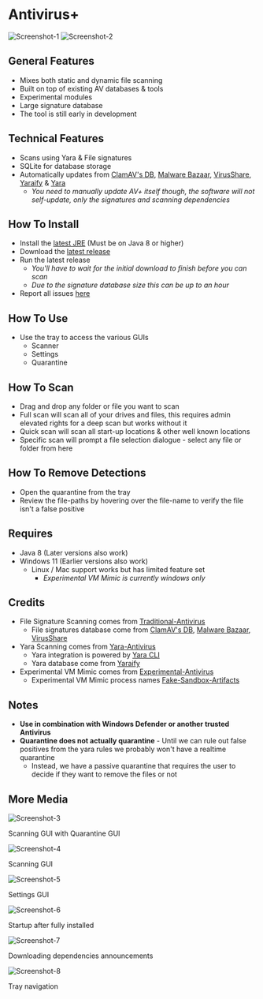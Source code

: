 # Antivirus+
![Screenshot-1](.github/screen-1.png "Screenshot-1")
![Screenshot-2](.github/screen-2.png "Screenshot-2")

## General Features
+ Mixes both static and dynamic file scanning
+ Built on top of existing AV databases & tools
+ Experimental modules
+ Large signature database
+ The tool is still early in development

## Technical Features
+ Scans using Yara & File signatures
+ SQLite for database storage
+ Automatically updates from [ClamAV's DB](https://github.com/Cisco-Talos/clamav), [Malware Bazaar](https://bazaar.abuse.ch/), [VirusShare](https://virusshare.com/), [Yaraify](https://yaraify.abuse.ch/) & [Yara](https://github.com/VirusTotal/yara)
  + *You need to manually update AV+ itself though, the software will not self-update, only the signatures and scanning dependencies*

## How To Install
+ Install the [latest JRE](https://adoptium.net/temurin/releases/) (Must be on Java 8 or higher)
+ Download the [latest release](https://github.com/Konloch/Antivirus/releases/latest)
+ Run the latest release
  + *You'll have to wait for the initial download to finish before you can scan*
  + *Due to the signature database size this can be up to an hour*
+ Report all issues [here](https://github.com/Konloch/Antivirus/issues/new)

## How To Use
+ Use the tray to access the various GUIs
  + Scanner
  + Settings
  + Quarantine

## How To Scan
+ Drag and drop any folder or file you want to scan
+ Full scan will scan all of your drives and files, this requires admin elevated rights for a deep scan but works without it
+ Quick scan will scan all start-up locations & other well known locations
+ Specific scan will prompt a file selection dialogue - select any file or folder from here

## How To Remove Detections
+ Open the quarantine from the tray
+ Review the file-paths by hovering over the file-name to verify the file isn't a false positive

## Requires
+ Java 8 (Later versions also work)
+ Windows 11 (Earlier versions also work)
  + Linux / Mac support works but has limited feature set
    + *Experimental VM Mimic is currently windows only*

## Credits
+ File Signature Scanning comes from [Traditional-Antivirus](https://github.com/Konloch/Traditional-Antivirus)
    + File signatures database come from [ClamAV's DB](https://github.com/Cisco-Talos/clamav), [Malware Bazaar](https://bazaar.abuse.ch/), [VirusShare](https://virusshare.com/)
+ Yara Scanning comes from [Yara-Antivirus](https://github.com/Konloch/Yara-Antivirus)
  + Yara integration is powered by [Yara CLI](https://github.com/VirusTotal/yara)
  + Yara database come from [Yaraify](https://yaraify.abuse.ch/)
+ Experimental VM Mimic comes from [Experimental-Antivirus](https://github.com/Konloch/Experimental-Antivirus)
  + Experimental VM Mimic process names [Fake-Sandbox-Artifacts](https://github.com/NavyTitanium/Fake-Sandbox-Artifacts)

## Notes
+ **Use in combination with Windows Defender or another trusted Antivirus**
+ **Quarantine does not actually quarantine** - Until we can rule out false positives from the yara rules we probably won't have a realtime quarantine
  + Instead, we have a passive quarantine that requires the user to decide if they want to remove the files or not

## More Media


![Screenshot-3](.github/screen-3.gif "Screenshot-3")

Scanning GUI with Quarantine GUI

![Screenshot-4](.github/screen-4.gif "Screenshot-4")

Scanning GUI

![Screenshot-5](.github/screen-5.png "Screenshot-5")

Settings GUI

![Screenshot-6](.github/screen-6.gif "Screenshot-6")

Startup after fully installed

![Screenshot-7](.github/screen-7.gif "Screenshot-7")

Downloading dependencies announcements

![Screenshot-8](.github/screen-8.png "Screenshot-8")

Tray navigation
